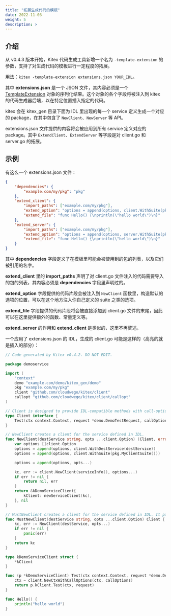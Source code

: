 ```yaml
---
title: "拓展生成代码的模板"
date: 2022-11-03
weight: 5
description: >
---
```


## 介绍

从 v0.4.3 版本开始，Kitex 代码生成工具新增一个名为 `-template-extension` 的参数，支持了对生成代码的模板进行一定程度的拓展。

用法：`kitex -template-extension extensions.json YOUR_IDL`。

其中 **extensions.json** 是一个 JSON 文件，其内容必须是一个 [TemplateExtension](https://pkg.go.dev/github.com/cloudwego/kitex/tool/internal_pkg/generator#TemplateExtension) 对象的序列化结果。这个对象的各个字段将被注入到 kitex 的代码生成器后端，以在特定位置插入指定的代码。

kitex 会在 kitex_gen 目录下面为 IDL 里出现的每一个 service 定义生成一个对应的 package，在其中包含了 `NewClient`、`NewServer` 等 API。

extensions.json 文件提供的内容将会被应用到所有 service 定义对应的 package。其中 `ExtendClient`、`ExtendServer` 等字段是对 client.go 和 server.go 的拓展。

## 示例

有这么一个 extensions.json 文件：

```json
{
    "dependencies": {
        "example.com/my/pkg": "pkg"
    },
    "extend_client": {
        "import_paths": ["example.com/my/pkg"],
        "extend_option": "options = append(options, client.WithSuite(pkg.MyClientSuite()))",
        "extend_file": "func Hello() {\nprintln(\"hello world\")\n}"
    },
    "extend_server": {
        "import_paths": ["example.com/my/pkg"],
        "extend_option": "options = append(options, server.WithSuite(pkg.MyServerSuite()))",
        "extend_file": "func Hello() {\nprintln(\"hello world\")\n}"
    }
}
```

其中 **dependencies** 字段定义了在模板里可能会被使用到的包的列表，以及它们被引用的名字。

**extend_client** 里的 **import_paths** 声明了对 client.go 文件注入的代码需要导入的包的列表，其内容必须是 **dependencies** 字段里声明过的。

**extend_option** 字段提供的代码片段会被注入到 `NewClient` 函数里，构造默认的选项的位置，可以在这个地方注入你自己定义的 suite 之类的选项。

**extend_file** 字段提供的代码片段将会被直接添加到 client.go 文件的末尾，因此可以在这里提供额外的函数、常量定义等。

**extend_server** 的作用和 **extend_client** 是类似的，这里不再赘述。

一个应用了 extensions.json 的 IDL，生成的 client.go 可能是这样的（高亮的就是插入的部分）：

```go {linenos=table,hl_lines=[8,22,"53-55"]}
// Code generated by Kitex v0.4.2. DO NOT EDIT.

package demoservice

import (
	"context"
	demo "example.com/demo/kitex_gen/demo"
	pkg "example.com/my/pkg"
	client "github.com/cloudwego/kitex/client"
	callopt "github.com/cloudwego/kitex/client/callopt"
)

// Client is designed to provide IDL-compatible methods with call-option parameter for kitex framework.
type Client interface {
	Test(ctx context.Context, request *demo.DemoTestRequest, callOptions ...callopt.Option) (r *demo.DemoTestResponse, err error)
}

// NewClient creates a client for the service defined in IDL.
func NewClient(destService string, opts ...client.Option) (Client, error) {
	var options []client.Option
	options = append(options, client.WithDestService(destService))
	options = append(options, client.WithSuite(pkg.MyClientSuite()))

	options = append(options, opts...)

	kc, err := client.NewClient(serviceInfo(), options...)
	if err != nil {
		return nil, err
	}
	return &kDemoServiceClient{
		kClient: newServiceClient(kc),
	}, nil
}

// MustNewClient creates a client for the service defined in IDL. It panics if any error occurs.
func MustNewClient(destService string, opts ...client.Option) Client {
	kc, err := NewClient(destService, opts...)
	if err != nil {
		panic(err)
	}
	return kc
}

type kDemoServiceClient struct {
	*kClient
}

func (p *kDemoServiceClient) Test(ctx context.Context, request *demo.DemoTestRequest, callOptions ...callopt.Option) (r *demo.DemoTestResponse, err error) {
	ctx = client.NewCtxWithCallOptions(ctx, callOptions)
	return p.kClient.Test(ctx, request)
}

func Hello() {
	println("hello world")
}
```
